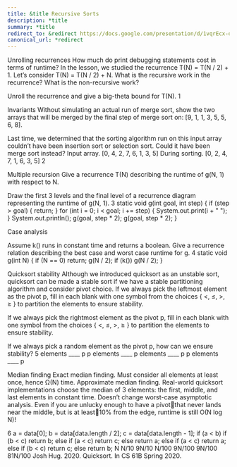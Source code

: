 ```yaml
---
title: &title Recursive Sorts
description: *title
summary: *title
redirect_to: &redirect https://docs.google.com/presentation/d/1vqrEcx-osC_WxCKal6nsoxjAno7jRlVmpT35GkfFhHI/edit?usp=sharing
canonical_url: *redirect
---
```


Unrolling recurrences
How much do print debugging statements cost in terms of runtime? In the lesson, we studied the recurrence T(N) = T(N / 2) + 1. Let’s consider T(N) = T(N / 2) + N.
What is the recursive work in the recurrence? What is the non-recursive work?


Unroll the recurrence and give a big-theta bound for T(N).
1

Invariants
Without simulating an actual run of merge sort, show the two arrays that will be merged by the final step of merge sort on: [9, 1, 1, 3, 5, 5, 6, 8].

Last time, we determined that the sorting algorithm run on this input array couldn’t have been insertion sort or selection sort. Could it have been merge sort instead?
Input array.		[0, 4, 2, 7, 6, 1, 3, 5]
During sorting.	[0, 2, 4, 7, 1, 6, 3, 5]
2

Multiple recursion
Give a recurrence T(N) describing the runtime of g(N, 1) with respect to N.

Draw the first 3 levels and the final level of a recurrence diagram representing the runtime of g(N, 1).
3
static void g(int goal, int step) {
    if (step > goal) {
        return;
    }
    for (int i = 0; i < goal; i += step) {
        System.out.print(i + " ");
    }
    System.out.println();
    g(goal, step * 2);
    g(goal, step * 2);
}

Case analysis





Assume k() runs in constant time and returns a boolean.
Give a recurrence relation describing the best case and worst case runtime for g.
4
static void g(int N) {
    if (N == 0)
        return;
    g(N / 2);
    if (k())
        g(N / 2);
}

Quicksort stability
Although we introduced quicksort as an unstable sort, quicksort can be made a stable sort if we have a stable partitioning algorithm and consider pivot choice.
If we always pick the leftmost element as the pivot p, fill in each blank with one symbol from the choices { <, ≤, >, ≥ } to partition the elements to ensure stability.


If we always pick the rightmost element as the pivot p, fill in each blank with one symbol from the choices { <, ≤, >, ≥ } to partition the elements to ensure stability.


If we always pick a random element as the pivot p, how can we ensure stability?
5
elements ____ p
p
elements ____ p
elements ____ p
p
elements ____ p

Median finding
Exact median finding. Must consider all elements at least once, hence Ω(N) time.
Approximate median finding. Real-world quicksort implementations choose the median of 3 elements: the first, middle, and last elements in constant time.
Doesn’t change worst-case asymptotic analysis.
Even if you are unlucky enough to have a pivotthat never lands near the middle, but is at least10% from the edge, runtime is still O(N log N)!

6
a = data[0];
b = data[data.length / 2];
c = data[data.length - 1];
if (a < b)
  if      (b < c) return b;
  else if (a < c) return c;
  else            return a;
else
  if      (a < c) return a;
  else if (b < c) return c;
  else            return b;
N
N/10
9N/10
N/100
9N/100
9N/100
81N/100
Josh Hug. 2020. Quicksort. In CS 61B Spring 2020.
